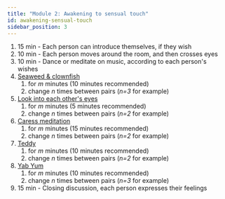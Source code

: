 ```yaml
---
title: "Module 2: Awakening to sensual touch"
id: awakening-sensual-touch
sidebar_position: 3
---
```


1. 15 min - Each person can introduce themselves, if they wish
1. 10 min - Each person moves around the room, and then crosses eyes
1. 10 min - Dance or meditate on music, according to each person's wishes
1. [Seaweed & clownfish](practice/exercises/seaweed-clownfish.md)
    1. for *m* minutes (10 minutes recommended)
    1. change *n* times between pairs (*n=3* for example)
1. [Look into each other's eyes](practice/exercises/look-into-eyes.md)
    1. for *m* minutes (5 minutes recommended)
    1. change *n* times between pairs (*n=2* for example)
1. [Caress meditation](practice/meditation/caress.md)
    1. for *m* minutes (15 minutes recommended)
    1. change *n* times between pairs (*n=2* for example)
1. [Teddy](practice/exercises/teddy.md)
    1. for *m* minutes (10 minutes recommended)
    1. change *n* times between pairs (*n=2* for example)
1. [Yab Yum](practice/exercises/yab-yum.md)
    1. for *m* minutes (10 minutes recommended)
    1. change *n* times between pairs (*n=3* for example)
1. 15 min - Closing discussion, each person expresses their feelings